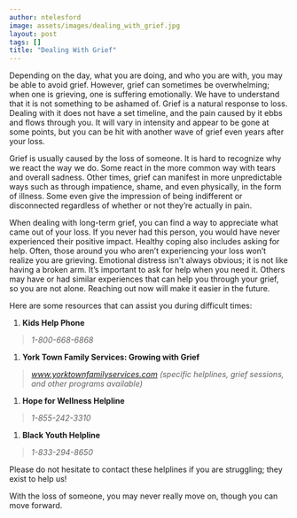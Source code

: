 ```yaml
---
author: ntelesford
image: assets/images/dealing_with_grief.jpg
layout: post
tags: []
title: "Dealing With Grief"
---
```


Depending on the day, what you are doing, and who you are with, you may
be able to avoid grief. However, grief can sometimes be overwhelming;
when one is grieving, one is suffering emotionally. We have to
understand that it is not something to be ashamed of. Grief is a natural
response to loss. Dealing with it does not have a set timeline, and the
pain caused by it ebbs and flows through you. It will vary in intensity
and appear to be gone at some points, but you can be hit with another
wave of grief even years after your loss.

Grief is usually caused by the loss of someone. It is hard to recognize
why we react the way we do. Some react in the more common way with tears
and overall sadness. Other times, grief can manifest in more
unpredictable ways such as through impatience, shame, and even
physically, in the form of illness. Some even give the impression of
being indifferent or disconnected regardless of whether or not they’re
actually in pain.

When dealing with long-term grief, you can find a way to appreciate what
came out of your loss. If you never had this person, you would have
never experienced their positive impact. Healthy coping also includes
asking for help. Often, those around you who aren’t experiencing your
loss won’t realize you are grieving. Emotional distress isn't always
obvious; it is not like having a broken arm. It’s important to ask for
help when you need it. Others may have or had similar experiences that
can help you through your grief, so you are not alone. Reaching out now
will make it easier in the future.

Here are some resources that can assist you during difficult times:

1.  **Kids Help Phone**

> *1-800-668-6868*

1.  **York Town Family Services: Growing with Grief**

> *www.yorktownfamilyservices.com (specific helplines, grief sessions,
> and other programs available)*

1.  **Hope for Wellness Helpline**

> *1-855-242-3310*

1.  **Black Youth Helpline**

> *1-833-294-8650*

Please do not hesitate to contact these helplines if you are struggling;
they exist to help us!

With the loss of someone, you may never really move on, though you can
move forward.
